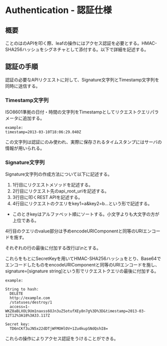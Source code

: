 # Authentication - 認証仕様

## 概要
ことのはのAPIを叩く際、leafの操作にはアクセス認証を必要とする。HMAC-SHA256ハッシュをシグネチャとして添付する。以下で詳細を記述する。

## 認証の手順
認証の必要なAPIリクエストに対して、Signature文字列とTimestamp文字列を同時に送信する。

### Timestamp文字列
ISO8601準拠の日付・時間の文字列をTimestampとしてリクエストクエリパラメータに追加する。

    example:
    timestamp=2013-03-10T18:06:29.040Z

この文字列は認証にのみ使われ、実際に保存されるタイムスタンプにはサーバの情報が用いられる。

### Signature文字列
Signature文字列の作成方法について以下に記述する。

1. 1行目にリクエストメソッドを記述する。
2. 2行目にリクエスト先のapi_root_uriを記述する。
3. 3行目に叩くREST APIを記述する。
4. 4行目にリクエストのクエリをkey1=a&key2=b...という形で記述する。
  * このときkeyはアルファベット順にソートする。小文字よりも大文字の方が上位である。

4行目のクエリのvalue部分は予めencodeURIComponentと同等のURIエンコードを施す。

それぞれの行の最後に付加する改行は\nとする。

これらをもとにSecretKeyを用いてHMAC-SHA256ハッシュをとり、Base64でエンコードしたものをencodeURIComponentと同等のURIエンコードを施し、signature=[signature string]という形でリクエストクエリの最後に付加する。

    example:

    String to hash:
      DELETE
      http://example.com
      /statuses/destroy/1
      access=1-WKZ8aBLXOL9Um1naxss6OJn3uZ5otufXEy8n7g%3D%3D&timestamp=2013-03-12T12%3A18%3A33.117Z

    Secret key:
      TD6nCKf3uJN5x22dDTjWFMOHlOV+1Zu4kupSNdQshI8=

これらの操作によりアクセス認証をうけることができる。

